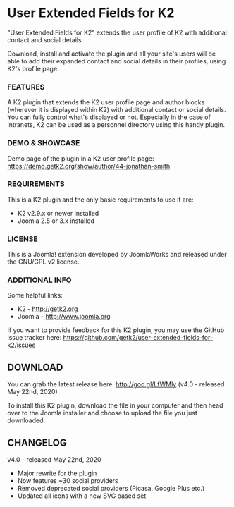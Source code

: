 User Extended Fields for K2
=========

"User Extended Fields for K2" extends the user profile of K2 with additional contact and social details.

Download, install and activate the plugin and all your site's users will be able to add their expanded contact and social details in their profiles, using K2's profile page.


### FEATURES
A K2 plugin that extends the K2 user profile page and author blocks (wherever it is displayed within K2) with additional contact or social details. You can fully control what's displayed or not. Especially in the case of intranets, K2 can be used as a personnel directory using this handy plugin.


### DEMO & SHOWCASE
Demo page of the plugin in a K2 user profile page: https://demo.getk2.org/show/author/44-jonathan-smith


### REQUIREMENTS
This is a K2 plugin and the only basic requirements to use it are:

- K2 v2.9.x or newer installed
- Joomla 2.5 or 3.x installed


### LICENSE
This is a Joomla! extension developed by JoomlaWorks and released under the GNU/GPL v2 license.


### ADDITIONAL INFO
Some helpful links:

- K2 - http://getk2.org
- Joomla - http://www.joomla.org

If you want to provide feedback for this K2 plugin, you may use the GitHub issue tracker here: https://github.com/getk2/user-extended-fields-for-k2/issues


## DOWNLOAD
You can grab the latest release here: http://goo.gl/LfWMly (v4.0 - released May 22nd, 2020)

To install this K2 plugin, download the file in your computer and then head over to the Joomla installer and choose to upload the file you just downloaded.

## CHANGELOG

v4.0 - released May 22nd, 2020
- Major rewrite for the plugin
- Now features ~30 social providers
- Removed deprecated social providers (Picasa, Google Plus etc.)
- Updated all icons with a new SVG based set
